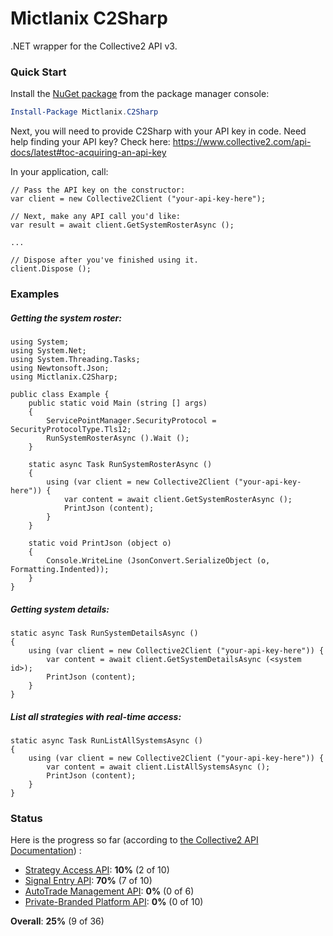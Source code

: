 # Mictlanix C2Sharp

.NET wrapper for the Collective2 API v3.

### Quick Start

Install the [NuGet package](https://nuget.org/packages/Mictlanix.C2Sharp/) from the package manager console:

```powershell
Install-Package Mictlanix.C2Sharp
```
Next, you will need to provide C2Sharp with your API key in code.  Need help finding your API key?  Check here: https://www.collective2.com/api-docs/latest#toc-acquiring-an-api-key

In your application, call:

```CSharp
// Pass the API key on the constructor:
var client = new Collective2Client ("your-api-key-here");

// Next, make any API call you'd like:
var result = await client.GetSystemRosterAsync ();

...

// Dispose after you've finished using it.
client.Dispose ();
```

### Examples

##### Getting the system roster:

```CSharp
using System;
using System.Net;
using System.Threading.Tasks;
using Newtonsoft.Json;
using Mictlanix.C2Sharp;

public class Example {
	public static void Main (string [] args)
	{
		ServicePointManager.SecurityProtocol = SecurityProtocolType.Tls12;
		RunSystemRosterAsync ().Wait ();
	}

	static async Task RunSystemRosterAsync ()
	{
		using (var client = new Collective2Client ("your-api-key-here")) {
			var content = await client.GetSystemRosterAsync ();
			PrintJson (content);
		}
	}

	static void PrintJson (object o)
	{
		Console.WriteLine (JsonConvert.SerializeObject (o, Formatting.Indented));
	}
}
```

##### Getting system details:

```CSharp
static async Task RunSystemDetailsAsync ()
{
	using (var client = new Collective2Client ("your-api-key-here")) {
		var content = await client.GetSystemDetailsAsync (<system id>);
		PrintJson (content);
	}
}
```

##### List all strategies with real-time access:

```CSharp
static async Task RunListAllSystemsAsync ()
{
	using (var client = new Collective2Client ("your-api-key-here")) {
		var content = await client.ListAllSystemsAsync ();
		PrintJson (content);
	}
}
```

### Status
Here is the progress so far (according to [the Collective2 API Documentation](https://www.collective2.com/api-docs/latest)) :

- [Strategy Access API](https://www.collective2.com/api-docs/latest#toc--strategy-access-api-): **10%** (2 of 10)
- [Signal Entry API](https://www.collective2.com/api-docs/latest#toc--signal-entry-api-): **70%** (7 of 10)
- [AutoTrade Management API](https://www.collective2.com/api-docs/latest#toc--autotrade-management-api-): **0%** (0 of 6)
- [Private-Branded Platform API](https://www.collective2.com/api-docs/latest#toc--private-branded-platform-api-): **0%** (0 of 10)

**Overall**: **25%** (9 of 36)
